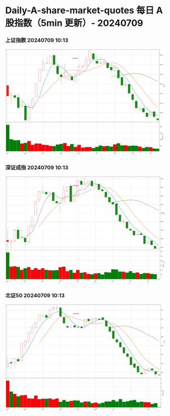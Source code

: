 
# Daily-A-share-market-quotes 每日 A 股指数（5min 更新）- 20240709

### 上证指数 20240709 10:13
![](./fig/2024/7/20240709-sh000001.png)

### 深证成指 20240709 10:13
![](./fig/2024/7/20240709-sz399001.png)

### 北证50 20240709 10:13
![](./fig/2024/7/20240709-bj899050.png)
